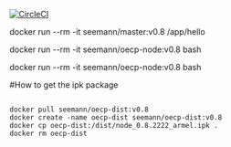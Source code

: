 [![CircleCI](https://circleci.com/gh/mseemann/segw-build/tree/master.svg?style=shield)](https://circleci.com/gh/mseemann/segw-build/tree/master)


docker run --rm -it seemann/master:v0.8 /app/hello

docker run --rm -it seemann/oecp-node:v0.8 bash

docker run --rm -it seemann/oecp-node:v0.8 bash


#How to get the ipk package

```

docker pull seemann/oecp-dist:v0.8
docker create -name oecp-dist seemann/oecp-dist:v0.8 
docker cp oecp-dist:/dist/node_0.8.2222_armel.ipk .
docker rm oecp-dist

```
